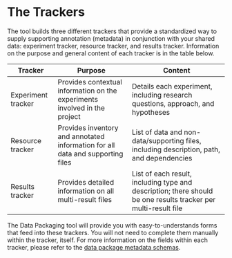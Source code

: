 # The Trackers

The tool builds three different trackers that provide a standardized way to supply supporting annotation (metadata) in conjunction with your shared data: experiment tracker, resource tracker, and results tracker. Information on the purpose and general content of each tracker is in the table below.

| Tracker         | Purpose                           | Content                            |
| --------------- | --------------------------------- | ---------------------------------- |
| Experiment tracker | Provides contextual information on the experiments involved in the project | Details each experiment, including research questions, approach, and hypotheses |
| Resource tracker | Provides inventory and annotated information for all data and supporting files | List of data and non-data/supporting files, including description, path, and dependencies |
| Results tracker | Provides detailed information on all multi-result files | List of each result, including type and description; there should be one results tracker per multi-result file |

The Data Packaging tool will provide you with easy-to-understands forms that feed into these trackers. You will not need to complete them manually within the tracker, itself. For more information on the fields within each tracker, please refer to the [data package metadata schemas](../schemas/index.md).